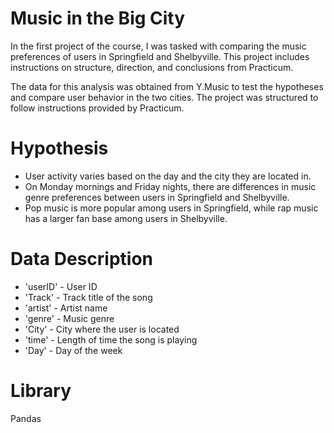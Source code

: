 # Music in the Big City

In the first project of the course, I was tasked with comparing the music preferences of users in Springfield and Shelbyville. This project includes instructions on structure, direction, and conclusions from Practicum.

The data for this analysis was obtained from Y.Music to test the hypotheses and compare user behavior in the two cities. The project was structured to follow instructions provided by Practicum.

# Hypothesis
- User activity varies based on the day and the city they are located in.
- On Monday mornings and Friday nights, there are differences in music genre preferences between users in Springfield and Shelbyville.
- Pop music is more popular among users in Springfield, while rap music has a larger fan base among users in Shelbyville.


# Data Description
- 'userID' - User ID
- 'Track' - Track title of the song
- 'artist' - Artist name
- 'genre' - Music genre
- 'City' - City where the user is located
- 'time' - Length of time the song is playing
- 'Day' - Day of the week

# Library
Pandas
